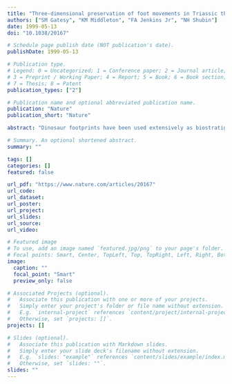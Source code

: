 ```yaml
---
title: "Three-dimensional preservation of foot movements in Triassic theropod dinosaurs"
authors: ["SM Gatesy", "KM Middleton", "FA Jenkins Jr", "NH Shubin"]
date: 1999-05-13
doi: "10.1038/20167"

# Schedule page publish date (NOT publication's date).
publishDate: 1999-05-13

# Publication type.
# Legend: 0 = Uncategorized; 1 = Conference paper; 2 = Journal article;
# 3 = Preprint / Working Paper; 4 = Report; 5 = Book; 6 = Book section;
# 7 = Thesis; 8 = Patent
publication_types: ["2"]

# Publication name and optional abbreviated publication name.
publication: "Nature"
publication_short: "Nature"

abstract: "Dinosaur footprints have been used extensively as biostratigraphic markers, environmental indicators, measures of faunal diversity and evidence of group behaviour. Trackways have also been used to estimate locomotor posture, gait and speed, but most prints, being shallow impressions of a foot's plantar surface, provide little evidence of the details of limb excursion. Here we describe Late Triassic trackways from East Greenland, made by theropods walking on substrates of different consistency and sinking to variable depths, that preserve three-dimensional records of foot movement. Triassic theropod prints share many features with those of ground-dwelling birds, but also demonstrate significant functional differences in position of the hallux (digit I), foot posture and hindlimb excursion."

# Summary. An optional shortened abstract.
summary: ""

tags: []
categories: []
featured: false

url_pdf: "https://www.nature.com/articles/20167"
url_code:
url_dataset:
url_poster:
url_project:
url_slides:
url_source:
url_video:

# Featured image
# To use, add an image named `featured.jpg/png` to your page's folder. 
# Focal points: Smart, Center, TopLeft, Top, TopRight, Left, Right, BottomLeft, Bottom, BottomRight.
image:
  caption: ""
  focal_point: "Smart"
  preview_only: false

# Associated Projects (optional).
#   Associate this publication with one or more of your projects.
#   Simply enter your project's folder or file name without extension.
#   E.g. `internal-project` references `content/project/internal-project/index.md`.
#   Otherwise, set `projects: []`.
projects: []

# Slides (optional).
#   Associate this publication with Markdown slides.
#   Simply enter your slide deck's filename without extension.
#   E.g. `slides: "example"` references `content/slides/example/index.md`.
#   Otherwise, set `slides: ""`.
slides: ""
---
```

